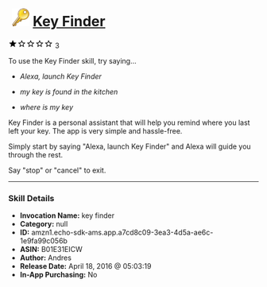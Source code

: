 # &nbsp;<img src="skill_icon" alt="Key Finder icon" width="36"> [Key Finder](http://alexa.amazon.com/#skills/amzn1.echo-sdk-ams.app.a7cd8c09-3ea3-4d5a-ae6c-1e9fa99c056b)
![1 stars](../../images/ic_star_black_18dp_1x.png)![1 stars](../../images/ic_star_border_black_18dp_1x.png)![1 stars](../../images/ic_star_border_black_18dp_1x.png)![1 stars](../../images/ic_star_border_black_18dp_1x.png)![1 stars](../../images/ic_star_border_black_18dp_1x.png) 3

To use the Key Finder skill, try saying...

* *Alexa, launch Key Finder*

* *my key is found in the kitchen*

* *where is my key*

Key Finder is a personal assistant that will help you remind where you last left your key. The app is very simple and hassle-free. 

Simply start by saying "Alexa, launch Key Finder" and Alexa will guide you through the rest.

Say "stop" or "cancel" to exit.

***

### Skill Details

* **Invocation Name:** key finder
* **Category:** null
* **ID:** amzn1.echo-sdk-ams.app.a7cd8c09-3ea3-4d5a-ae6c-1e9fa99c056b
* **ASIN:** B01E31EICW
* **Author:** Andres
* **Release Date:** April 18, 2016 @ 05:03:19
* **In-App Purchasing:** No
